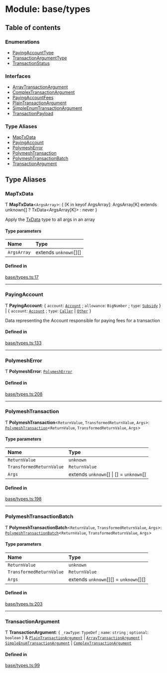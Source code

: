 # Module: base/types

## Table of contents

### Enumerations

- [PayingAccountType](../wiki/base.types.PayingAccountType)
- [TransactionArgumentType](../wiki/base.types.TransactionArgumentType)
- [TransactionStatus](../wiki/base.types.TransactionStatus)

### Interfaces

- [ArrayTransactionArgument](../wiki/base.types.ArrayTransactionArgument)
- [ComplexTransactionArgument](../wiki/base.types.ComplexTransactionArgument)
- [PayingAccountFees](../wiki/base.types.PayingAccountFees)
- [PlainTransactionArgument](../wiki/base.types.PlainTransactionArgument)
- [SimpleEnumTransactionArgument](../wiki/base.types.SimpleEnumTransactionArgument)
- [TransactionPayload](../wiki/base.types.TransactionPayload)

### Type Aliases

- [MapTxData](../wiki/base.types#maptxdata)
- [PayingAccount](../wiki/base.types#payingaccount)
- [PolymeshError](../wiki/base.types#polymesherror)
- [PolymeshTransaction](../wiki/base.types#polymeshtransaction)
- [PolymeshTransactionBatch](../wiki/base.types#polymeshtransactionbatch)
- [TransactionArgument](../wiki/base.types#transactionargument)

## Type Aliases

### MapTxData

Ƭ **MapTxData**\<`ArgsArray`\>: \{ [K in keyof ArgsArray]: ArgsArray[K] extends unknown[] ? TxData\<ArgsArray[K]\> : never }

Apply the [TxData](../wiki/api.procedures.types.TxData) type to all args in an array

#### Type parameters

| Name | Type |
| :------ | :------ |
| `ArgsArray` | extends `unknown`[][] |

#### Defined in

[base/types.ts:17](https://github.com/PolymeshAssociation/polymesh-sdk/blob/fe2e6dd1/src/base/types.ts#L17)

___

### PayingAccount

Ƭ **PayingAccount**: \{ `account`: [`Account`](../wiki/api.entities.Account.Account) ; `allowance`: `BigNumber` ; `type`: [`Subsidy`](../wiki/base.types.PayingAccountType#subsidy)  } \| \{ `account`: [`Account`](../wiki/api.entities.Account.Account) ; `type`: [`Caller`](../wiki/base.types.PayingAccountType#caller) \| [`Other`](../wiki/base.types.PayingAccountType#other)  }

Data representing the Account responsible for paying fees for a transaction

#### Defined in

[base/types.ts:133](https://github.com/PolymeshAssociation/polymesh-sdk/blob/fe2e6dd1/src/base/types.ts#L133)

___

### PolymeshError

Ƭ **PolymeshError**: [`PolymeshError`](../wiki/base.PolymeshError.PolymeshError)

#### Defined in

[base/types.ts:208](https://github.com/PolymeshAssociation/polymesh-sdk/blob/fe2e6dd1/src/base/types.ts#L208)

___

### PolymeshTransaction

Ƭ **PolymeshTransaction**\<`ReturnValue`, `TransformedReturnValue`, `Args`\>: [`PolymeshTransaction`](../wiki/base.PolymeshTransaction.PolymeshTransaction)\<`ReturnValue`, `TransformedReturnValue`, `Args`\>

#### Type parameters

| Name | Type |
| :------ | :------ |
| `ReturnValue` | `unknown` |
| `TransformedReturnValue` | `ReturnValue` |
| `Args` | extends `unknown`[] \| [] = `unknown`[] |

#### Defined in

[base/types.ts:198](https://github.com/PolymeshAssociation/polymesh-sdk/blob/fe2e6dd1/src/base/types.ts#L198)

___

### PolymeshTransactionBatch

Ƭ **PolymeshTransactionBatch**\<`ReturnValue`, `TransformedReturnValue`, `Args`\>: [`PolymeshTransactionBatch`](../wiki/base.PolymeshTransactionBatch.PolymeshTransactionBatch)\<`ReturnValue`, `TransformedReturnValue`, `Args`\>

#### Type parameters

| Name | Type |
| :------ | :------ |
| `ReturnValue` | `unknown` |
| `TransformedReturnValue` | `ReturnValue` |
| `Args` | extends `unknown`[][] = `unknown`[][] |

#### Defined in

[base/types.ts:203](https://github.com/PolymeshAssociation/polymesh-sdk/blob/fe2e6dd1/src/base/types.ts#L203)

___

### TransactionArgument

Ƭ **TransactionArgument**: \{ `_rawType`: `TypeDef` ; `name`: `string` ; `optional`: `boolean`  } & [`PlainTransactionArgument`](../wiki/base.types.PlainTransactionArgument) \| [`ArrayTransactionArgument`](../wiki/base.types.ArrayTransactionArgument) \| [`SimpleEnumTransactionArgument`](../wiki/base.types.SimpleEnumTransactionArgument) \| [`ComplexTransactionArgument`](../wiki/base.types.ComplexTransactionArgument)

#### Defined in

[base/types.ts:99](https://github.com/PolymeshAssociation/polymesh-sdk/blob/fe2e6dd1/src/base/types.ts#L99)

